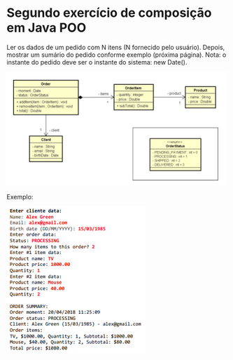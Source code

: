 # Segundo exercício de composição em Java POO

Ler os dados de um pedido com N itens (N fornecido pelo usuário). Depois, mostrar um
sumário do pedido conforme exemplo (próxima página). Nota: o instante do pedido deve ser
o instante do sistema: new Date().

<img src = "img\diagrama.png">

Exemplo:

<img src = "img\exemplo.png">

